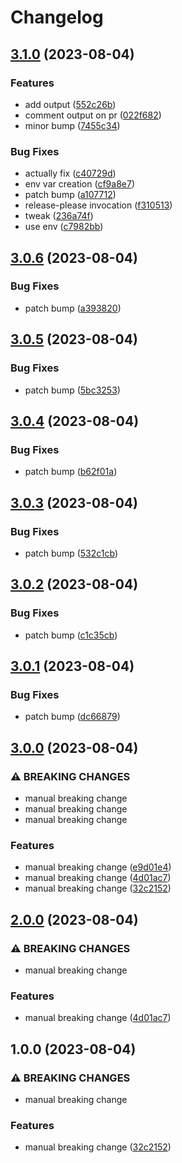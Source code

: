 # Changelog

## [3.1.0](https://github.com/devdoshi/test-release-please/compare/v3.0.6...v3.1.0) (2023-08-04)


### Features

* add output ([552c26b](https://github.com/devdoshi/test-release-please/commit/552c26b1817fde828648d018752cd77bba0f59cd))
* comment output on pr ([022f682](https://github.com/devdoshi/test-release-please/commit/022f682e81d539ffa4f931bd901207a5a78da861))
* minor bump ([7455c34](https://github.com/devdoshi/test-release-please/commit/7455c3422688981a2ee5be92057d155ef7dd2c56))


### Bug Fixes

* actually fix ([c40729d](https://github.com/devdoshi/test-release-please/commit/c40729d3acc0e63173e6c8e4464e11d4f72268db))
* env var creation ([cf9a8e7](https://github.com/devdoshi/test-release-please/commit/cf9a8e713ea979bfa4f7c296a59ecccd914deb1a))
* patch bump ([a107712](https://github.com/devdoshi/test-release-please/commit/a107712cb7d14f7f57981227ae38ba43cd5c0efc))
* release-please invocation ([f310513](https://github.com/devdoshi/test-release-please/commit/f3105131f39f43069eac2899ed94d51f4791e1a0))
* tweak ([236a74f](https://github.com/devdoshi/test-release-please/commit/236a74f107775a9ff6020b0330b726b925a191a8))
* use env ([c7982bb](https://github.com/devdoshi/test-release-please/commit/c7982bb025cc647d6e51f1d1694dab8dd0bdc110))

## [3.0.6](https://github.com/devdoshi/test-release-please/compare/v3.0.5...v3.0.6) (2023-08-04)


### Bug Fixes

* patch bump ([a393820](https://github.com/devdoshi/test-release-please/commit/a39382069bc0c1b86955db06ddd40b6c22d0799e))

## [3.0.5](https://github.com/devdoshi/test-release-please/compare/v3.0.4...v3.0.5) (2023-08-04)


### Bug Fixes

* patch bump ([5bc3253](https://github.com/devdoshi/test-release-please/commit/5bc325301f26af59739cd84bbfb055526553542d))

## [3.0.4](https://github.com/devdoshi/test-release-please/compare/v3.0.3...v3.0.4) (2023-08-04)


### Bug Fixes

* patch bump ([b62f01a](https://github.com/devdoshi/test-release-please/commit/b62f01ae5fcbc3eb568ddeddb51915d859ac50be))

## [3.0.3](https://github.com/devdoshi/test-release-please/compare/v3.0.2...v3.0.3) (2023-08-04)


### Bug Fixes

* patch bump ([532c1cb](https://github.com/devdoshi/test-release-please/commit/532c1cb39623ce67a5482cab7db180ee5dc51d20))

## [3.0.2](https://github.com/devdoshi/test-release-please/compare/v3.0.1...v3.0.2) (2023-08-04)


### Bug Fixes

* patch bump ([c1c35cb](https://github.com/devdoshi/test-release-please/commit/c1c35cb3d91e1b0aa2cb912b66c517ca044d09e4))

## [3.0.1](https://github.com/devdoshi/test-release-please/compare/v3.0.0...v3.0.1) (2023-08-04)


### Bug Fixes

* patch bump ([dc66879](https://github.com/devdoshi/test-release-please/commit/dc66879a2d2283a13162ded9d57df62dbc1be48c))

## [3.0.0](https://github.com/devdoshi/test-release-please/compare/v2.0.0...v3.0.0) (2023-08-04)


### ⚠ BREAKING CHANGES

* manual breaking change
* manual breaking change
* manual breaking change

### Features

* manual breaking change ([e9d01e4](https://github.com/devdoshi/test-release-please/commit/e9d01e454feb8b43ce3dc8aa24dbc54ebbfd820c))
* manual breaking change ([4d01ac7](https://github.com/devdoshi/test-release-please/commit/4d01ac73dffdf1c0c3d9ef41b12ea843b5475aa0))
* manual breaking change ([32c2152](https://github.com/devdoshi/test-release-please/commit/32c215252149e81a3c411d0a16a7898fcf3272ab))

## [2.0.0](https://github.com/devdoshi/test-release-please/compare/v1.0.0...v2.0.0) (2023-08-04)


### ⚠ BREAKING CHANGES

* manual breaking change

### Features

* manual breaking change ([4d01ac7](https://github.com/devdoshi/test-release-please/commit/4d01ac73dffdf1c0c3d9ef41b12ea843b5475aa0))

## 1.0.0 (2023-08-04)


### ⚠ BREAKING CHANGES

* manual breaking change

### Features

* manual breaking change ([32c2152](https://github.com/devdoshi/test-release-please/commit/32c215252149e81a3c411d0a16a7898fcf3272ab))
